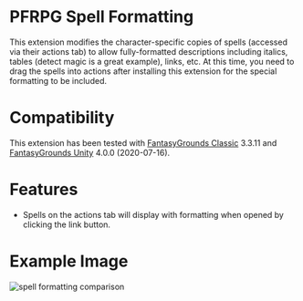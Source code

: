 # PFRPG Spell Formatting
 This extension modifies the character-specific copies of spells (accessed via their actions tab) to allow fully-formatted descriptions including italics, tables (detect magic is a great example), links, etc. At this time, you need to drag the spells into actions after installing this extension for the special formatting to be included.
 
# Compatibility
This extension has been tested with [FantasyGrounds Classic](https://www.fantasygrounds.com/home/FantasyGroundsClassic.php) 3.3.11 and [FantasyGrounds Unity](https://www.fantasygrounds.com/home/FantasyGroundsUnity.php) 4.0.0 (2020-07-16).

# Features
* Spells on the actions tab will display with formatting when opened by clicking the link button.

# Example Image
<img src="https://i.imgur.com/Hm0LFi7.png" alt="spell formatting comparison"/>
